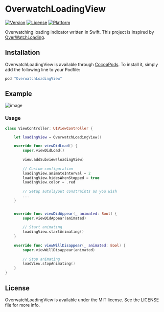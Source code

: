# OverwatchLoadingView

[![Version](https://img.shields.io/cocoapods/v/OverwatchLoadingView.svg?style=flat)](http://cocoapods.org/pods/OverwatchLoadingView)
[![License](https://img.shields.io/cocoapods/l/OverwatchLoadingView.svg?style=flat)](http://cocoapods.org/pods/OverwatchLoadingView)
[![Platform](https://img.shields.io/cocoapods/p/OverwatchLoadingView.svg?style=flat)](http://cocoapods.org/pods/OverwatchLoadingView)

Overwatching loading indicator written in Swift. This project is inspired by [OverWatchLoading](https://github.com/zhangyuChen1991/OverWatchLoading).

## Installation

OverwatchLoadingView is available through [CocoaPods](http://cocoapods.org). To install
it, simply add the following line to your Podfile:

```ruby
pod "OverwatchLoadingView"
```

## Example

![image](https://github.com/nero-tang/OverwatchLoadingView/blob/master/OverwatchLoadingView.gif)

### Usage

```swift
class ViewController: UIViewController {

	let loadingView = OverwatchLoadingView()

	override func viewDidLoad() {
	    super.viewDidLoad()
	
        view.addSubview(loadingView)
        
        // Custom configuration
        loadingView.animateInterval = 2
        loadingView.hidesWhenStopped = true
        loadingView.color = .red
        
        // Setup autolayout constraints as you wish
        ...
    }


    override func viewDidAppear(_ animated: Bool) {
	    super.viewDidAppear(animated)
	
		// Start animating
		loadingView.startAnimating()
    }
    
    override func viewWillDisappear(_ animated: Bool) {
        super.viewWillDisappear(animated)
        
        // Stop animating
        loadView.stopAnimating()
    }
}

```

## License

OverwatchLoadingView is available under the MIT license. See the LICENSE file for more info.
